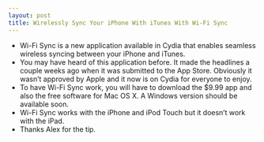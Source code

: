 ```yaml
---
layout: post
title: Wirelessly Sync Your iPhone With iTunes With Wi-Fi Sync
---
```

* Wi-Fi Sync is a new application available in Cydia that enables seamless wireless syncing between your iPhone and iTunes.
* You may have heard of this application before. It made the headlines a couple weeks ago when it was submitted to the App Store. Obviously it wasn’t approved by Apple and it now is on Cydia for everyone to enjoy.
* To have Wi-Fi Sync work, you will have to download the $9.99 app and also the free software for Mac OS X. A Windows version should be available soon.
* Wi-Fi Sync works with the iPhone and iPod Touch but it doesn’t work with the iPad.
* Thanks Alex for the tip.

